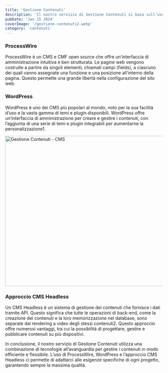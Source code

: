 ```yaml
---
title: 'Gestione Contenuti'
description: 'Il nostro servizio di Gestione Contenuti si basa sull’uso di ProcessWire, WordPress e l’approccio CMS Headless. Queste tecnologie ci permettono di gestire i contenuti in modo efficiente e flessibile, adattandosi alle esigenze specifiche di ogni progetto.'
pubDate: 'Jan 15 2024'
coverImage: '/gestione-contenuti2.webp'
category: 'contenuti'
---
```



### ProcessWire
ProcessWire è un CMS e CMF open source che offre un’interfaccia di amministrazione intuitiva e ben strutturata. Le pagine web vengono costruite a partire da singoli elementi, chiamati campi (fields), a ciascuno dei quali vanno assegnate una funzione e una posizione all’interno della pagina. Questo permette una grande libertà nella configurazione del sito web.

### WordPress
WordPress è uno dei CMS più popolari al mondo, noto per la sua facilità d’uso e la vasta gamma di temi e plugin disponibili. WordPress offre un’interfaccia di amministrazione per creare e gestire i contenuti, con l’aggiunta di una serie di temi e plugin integrabili per aumentarne la personalizzazione1.

<Image
  src="/gestione-contenuti.webp"
  width="960"
  height="480"
  alt="Gestione Contenuti - CMS"
/>

### Approccio CMS Headless
Un CMS Headless è un sistema di gestione dei contenuti che fornisce i dati tramite API. Questo significa che tutte le operazioni di back-end, come la creazione dei contenuti e la loro memorizzazione nel database, sono separate dal rendering a video degli stessi contenuti2. Questo approccio offre numerosi vantaggi, tra cui la possibilità di progettare, gestire e pubblicare contenuti su più dispositivi.

In conclusione, il nostro servizio di Gestione Contenuti utilizza una combinazione di tecnologie all’avanguardia per gestire i contenuti in modo efficiente e flessibile. L’uso di ProcessWire, WordPress e l’approccio CMS Headless ci permette di adattarci alle esigenze specifiche di ogni progetto, garantendo sempre la massima qualità.

